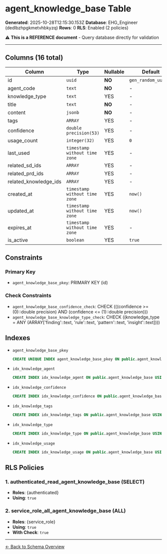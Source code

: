 # agent_knowledge_base Table

**Generated**: 2025-10-28T12:15:30.153Z
**Database**: EHG_Engineer (dedlbzhpgkmetvhbkyzq)
**Rows**: 0
**RLS**: Enabled (2 policies)

⚠️ **This is a REFERENCE document** - Query database directly for validation

---

## Columns (16 total)

| Column | Type | Nullable | Default | Description |
|--------|------|----------|---------|-------------|
| id | `uuid` | **NO** | `gen_random_uuid()` | - |
| agent_code | `text` | **NO** | - | - |
| knowledge_type | `text` | YES | - | - |
| title | `text` | **NO** | - | - |
| content | `jsonb` | **NO** | - | - |
| tags | `ARRAY` | YES | - | - |
| confidence | `double precision(53)` | YES | - | - |
| usage_count | `integer(32)` | YES | `0` | - |
| last_used | `timestamp without time zone` | YES | - | - |
| related_sd_ids | `ARRAY` | YES | - | - |
| related_prd_ids | `ARRAY` | YES | - | - |
| related_knowledge_ids | `ARRAY` | YES | - | - |
| created_at | `timestamp without time zone` | YES | `now()` | - |
| updated_at | `timestamp without time zone` | YES | `now()` | - |
| expires_at | `timestamp without time zone` | YES | - | - |
| is_active | `boolean` | YES | `true` | - |

## Constraints

### Primary Key
- `agent_knowledge_base_pkey`: PRIMARY KEY (id)

### Check Constraints
- `agent_knowledge_base_confidence_check`: CHECK (((confidence >= (0)::double precision) AND (confidence <= (1)::double precision)))
- `agent_knowledge_base_knowledge_type_check`: CHECK ((knowledge_type = ANY (ARRAY['finding'::text, 'rule'::text, 'pattern'::text, 'insight'::text])))

## Indexes

- `agent_knowledge_base_pkey`
  ```sql
  CREATE UNIQUE INDEX agent_knowledge_base_pkey ON public.agent_knowledge_base USING btree (id)
  ```
- `idx_knowledge_agent`
  ```sql
  CREATE INDEX idx_knowledge_agent ON public.agent_knowledge_base USING btree (agent_code)
  ```
- `idx_knowledge_confidence`
  ```sql
  CREATE INDEX idx_knowledge_confidence ON public.agent_knowledge_base USING btree (confidence DESC)
  ```
- `idx_knowledge_tags`
  ```sql
  CREATE INDEX idx_knowledge_tags ON public.agent_knowledge_base USING gin (tags)
  ```
- `idx_knowledge_type`
  ```sql
  CREATE INDEX idx_knowledge_type ON public.agent_knowledge_base USING btree (knowledge_type)
  ```
- `idx_knowledge_usage`
  ```sql
  CREATE INDEX idx_knowledge_usage ON public.agent_knowledge_base USING btree (usage_count DESC)
  ```

## RLS Policies

### 1. authenticated_read_agent_knowledge_base (SELECT)

- **Roles**: {authenticated}
- **Using**: `true`

### 2. service_role_all_agent_knowledge_base (ALL)

- **Roles**: {service_role}
- **Using**: `true`
- **With Check**: `true`

---

[← Back to Schema Overview](../database-schema-overview.md)
